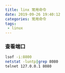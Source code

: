 ```yaml
---
title: linx 常用命令
date: 2019-09-26 19:40:12
categories: 常用命令
tags:
 - linux
---
```



### 查看端口
```bash
lsof -i:8800
netstat -luntp|grep 8080
telnet 127.0.0.1 8080
```